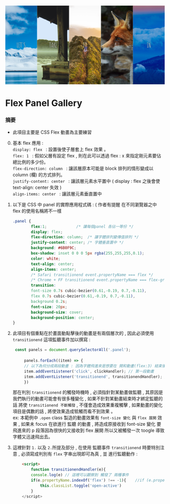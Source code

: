 ﻿﻿![](../image/day05.png)
# Flex Panel Gallery

### 摘要

* 此項目主要是 CSS Flex 動畫為主要練習 
0. 基本 flex 應用 : <br>
   `display: flex ` : 設置後使子層套上 flex 效果 。<br>
   `flex: 1 ` : 假如父層有設定 flex , 則在此可以透過 flex : x 來指定剛元素要佔總比例的多少份。<br>
   `flex-direction: column ` : 讓該層原本可能是 block 排列的情形變成以 column (欄) 的方式排列。<br>
   `justify-content: center ` : 讓該層元素水平置中 ( display : flex 之後會使 text-align: center 失效 ) <br>
   `align-items: center ` : 讓該層元素垂直置中 <br>
   
1. 以下是 CSS 中 panel 的實際應用程式碼 : ( 作者有提醒 在不同瀏覽器之中 flex 的使用名稱將不一樣 <br>
    ```css
    .panel {                   
            flex:1;             /* 讓每個panel 各佔一等份 */
            display: flex; 
            flex-direction: column;  /* 讓字體排列變傳值排列 */
            justify-content: center; /* 字體垂直置中 */
            background: #6B0F9C;
            box-shadow: inset 0 0 0 5px rgba(255,255,255,0.1);
            color: white;
            text-align: center;
            align-items: center;
            /* Safari transitionend event.propertyName === flex */
            /* Chrome + FF transitionend event.propertyName === flex-grow */
            transition:
            font-size 0.7s cubic-bezier(0.61,-0.19, 0.7,-0.11),
            flex 0.7s cubic-bezier(0.61,-0.19, 0.7,-0.11),
            background 0.2s;
            font-size: 20px;
            background-size: cover;
            background-position: center;
    }
    ```
2. 此項目有個重點在於畫面動點擊後的動畫是有兩個層次的 , 因此必須使用 `transitionend` 這項監聽事件加以撰寫 : 
   ```js
    const panels = document.querySelectorAll('.panel');
        
        panels.forEach((item) => {
        // 以下為何分成兩段動畫 : 因為字體飛進來是想要在 開和動畫(flex:3) 結束後 才執行
        item.addEventListener('click', clickHandler); // 第一段動畫
        item.addEventListener('transitionend', transitionendHandler); // 第二段 字體飛進來
        })
   ```
   那在判別 `transitionend` 的觸發時機時 , 必須指針對某動畫做監聽 , 其原因是我們執行的動畫可能會有很多種變化 , 如果不針對某動畫結束時才綁定監聽的話 將使 `transitionend 不斷觸發` , 不僅會造成效果重複觸擊 , 如果動畫的變化項目是偶數的話 , 將使效果造成牴觸而看不到效果 。 <br> 
    ex: 本範例中 `.open` class 製造的動畫效果有 `font-size 變化` 與 `flex 展開` 效果 ,  如果未 focus 在欲進行 監聽 的動畫 , 將造成原接收到 font-size 變化 要飛進來的 p 段落因為很快的又接收到 flex 展開 所以又被觸發一次 toogle 導致字體又迅速飛出去。

3. 這裡針對 `1.` 以及 `2.`所提及部分 , 在使用 監聽事件 `transitionend` 時要特別注意 , 必須寫成判別有 `flex` 字串出現即可為真 ,  並 進行監聽動作 : <br>
    ```html
        <script>
            function transitionendHandler(e){
            console.log(e) // 這裡可以觀察到 觸發了 兩種事件
            if(e.propertyName.indexOf('flex') !== -1){    //if (e.propertyName.includes('flex'))
                this.classList.toggle('open-active')
            }
        </script>
    ```

   
  





  
